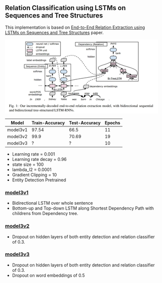 ## Relation Classification using LSTMs on Sequences and Tree Structures

This implementation is based on [End-to-End Relation Extraction using LSTMs
on Sequences and Tree Structures](http://www.aclweb.org/anthology/P/P16/P16-1105.pdf) paper.



![Relation Classification Network](/img/lstm_tree.jpg)

Model | Train-Accuracy | Test-Accuracy| Epochs
--- | --- | ---| ---
model3v1 | 97.54 | 66.5 | 11
model3v2 | 99.9 | 70.69 | 19
model3v3 | ?     | ?  | 10


* Learning rate = 0.001 
* Learning rate decay = 0.96
* state size = 100
* lambda_l2 = 0.0001
* Gradient Clipping = 10
* Entity Detection Pretrained


### [model3v1](https://github.com/Sshanu/Relation-Classification/blob/master/LSTM%20Seq%20and%20Tree/model3v1.ipynb)
* Bidirectional LSTM over whole sentence
* Bottom-up and Top-down LSTM along Shortest Dependency Path with childrens from Dependency tree.

### [model3v2](https://github.com/Sshanu/Relation-Classification/blob/master/LSTM%20Seq%20and%20Tree/model3v2.ipynb)
* Dropout on hidden layers of both entity detection and relation classifier of 0.3.

### [model3v3](https://github.com/Sshanu/Relation-Classification/blob/master/LSTM%20Seq%20and%20Tree/model3v3.ipynb)
* Dropout on hidden layers of both entity detection and relation classifier of 0.3.
* Dropout on word embeddings of 0.5